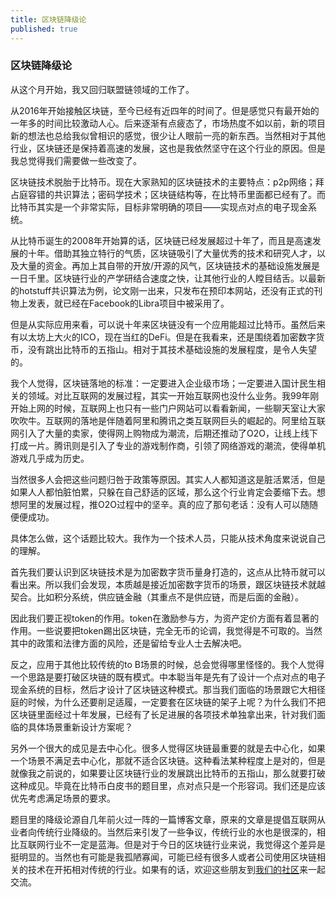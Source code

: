 ```yaml
---
title: 区块链降级论
published: true
---
```


### 区块链降级论

从这个月开始，我又回归联盟链领域的工作了。

从2016年开始接触区块链，至今已经有近四年的时间了。但是感觉只有最开始的一年多的时间比较激动人心。后来逐渐有点疲态了，市场热度不如以前，新的项目新的想法也总给我似曾相识的感觉，很少让人眼前一亮的新东西。当然相对于其他行业，区块链还是保持着高速的发展，这也是我依然坚守在这个行业的原因。但是我总觉得我们需要做一些改变了。

区块链技术脱胎于比特币。现在大家熟知的区块链技术的主要特点：p2p网络；拜占庭容错的共识算法；密码学技术；区块链结构等，在比特币里面都已经有了。而比特币其实是一个非常实际，目标非常明确的项目——实现点对点的电子现金系统。

从比特币诞生的2008年开始算的话，区块链已经发展超过十年了，而且是高速发展的十年。借助其独立特行的气质，区块链吸引了大量优秀的技术和研究人才，以及大量的资金。再加上其自带的开放/开源的风气，区块链技术的基础设施发展是一日千里。区块链行业的产学研结合速度之快，让其他行业的人瞠目结舌。以最新的hotstuff共识算法为例，论文刚一出来，只发布在预印本网站，还没有正式的刊物上发表，就已经在Facebook的Libra项目中被采用了。

但是从实际应用来看，可以说十年来区块链没有一个应用能超过比特币。虽然后来有以太坊上大火的ICO，现在当红的DeFi。但是在我看来，还是围绕着加密数字货币，没有跳出比特币的五指山。相对于其技术基础设施的发展程度，是令人失望的。

我个人觉得，区块链落地的标准：一定要进入企业级市场；一定要进入国计民生相关的领域。对比互联网的发展过程，其实一开始互联网也没什么业务。我99年刚开始上网的时候，互联网上也只有一些门户网站可以看看新闻，一些聊天室让大家吹吹牛。互联网的落地是伴随着阿里和腾讯之类互联网巨头的崛起的。阿里给互联网引入了大量的卖家，使得网上购物成为潮流，后期还推动了O2O，让线上线下打成一片。腾讯则是引入了专业的游戏制作商，引领了网络游戏的潮流，使得单机游戏几乎成为历史。

当然很多人会把这些问题归咎于政策等原因。其实人人都知道这是脏活累活，但是如果人人都怕脏怕累，只躲在自己舒适的区域，那么这个行业肯定会萎缩下去。想想阿里的发展过程，推O2O过程中的坚辛。真的应了那句老话：没有人可以随随便便成功。

具体怎么做，这个话题比较大。我作为一个技术人员，只能从技术角度来说说自己的理解。

首先我们要认识到区块链技术是为加密数字货币量身打造的，这点从比特币就可以看出来。所以我们会发现，本质越是接近加密数字货币的场景，跟区块链技术就越契合。比如积分系统，供应链金融（其重点不是供应链，而是后面的金融）。

因此我们要正视token的作用。token在激励参与方，为资产定价方面有着显著的作用。一些说要把token踢出区块链，完全无币的论调，我觉得是不可取的。当然其中的政策和法律方面的风险，还是留给专业人士去解决吧。

反之，应用于其他比较传统的to B场景的时候，总会觉得哪里怪怪的。我个人觉得一个思路是要打破区块链的既有模式。中本聪当年是先有了设计一个点对点的电子现金系统的目标，然后才设计了区块链这种模式。那当我们面临的场景跟它大相径庭的时候，为什么还要削足适履，一定要套在区块链的架子上呢？为什么我们不把区块链里面经过十年发展，已经有了长足进展的各项技术单独拿出来，针对我们面临的具体场景重新设计方案呢？

另外一个很大的成见是去中心化。很多人觉得区块链最重要的就是去中心化，如果一个场景不满足去中心化，那就不适合区块链。这种看法某种程度上是对的，但是就像我之前说的，如果要让区块链行业的发展跳出比特币的五指山，那么就要打破这种成见。毕竟在比特币白皮书的题目里，点对点只是一个形容词。我们还是应该优先考虑满足场景的要求。

题目里的降级论源自几年前火过一阵的一篇博客文章，原来的文章是提倡互联网从业者向传统行业降级的。当然后来引发了一些争议，传统行业的水也是很深的，相比互联网行业不一定是蓝海。但是对于今日的区块链行业来说，我觉得这个差异是挺明显的。当然也有可能是我孤陋寡闻，可能已经有很多人或者公司使用区块链相关的技术在开拓相对传统的行业。如果有的话，欢迎这些朋友到[我们的社区](https://www.citahub.com/)来一起交流。

